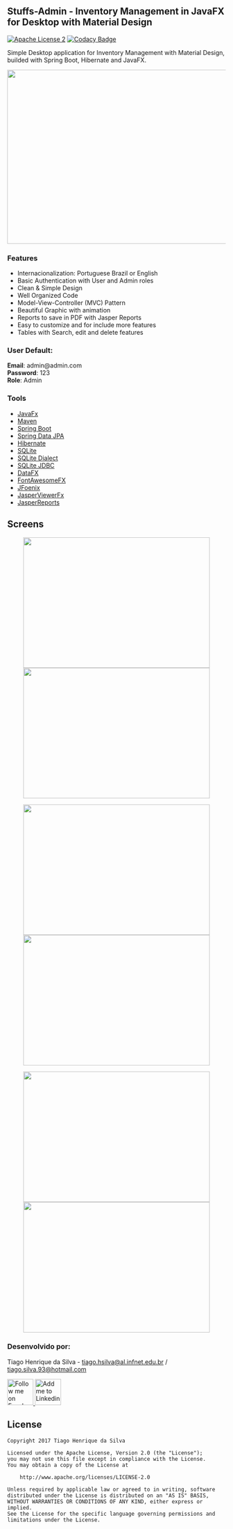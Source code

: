## Stuffs-Admin - Inventory Management in JavaFX for Desktop with Material Design

[![Apache License 2](https://img.shields.io/badge/license-ASF2-blue.svg)](https://www.apache.org/licenses/LICENSE-2.0.txt)
[![Codacy Badge](https://api.codacy.com/project/badge/Grade/d113af0da84b4ab9b17b8ffc29c58ecf?branch=admin-javafx)](https://www.codacy.com/app/tiagohs/stuffs-admin?utm_source=github.com&amp;utm_medium=referral&amp;utm_content=tiagohs/stuffs-admin&amp;utm_campaign=Badge_Grade)

<p>
Simple Desktop application for Inventory Management with Material Design, builded with Spring Boot, Hibernate and JavaFX.
</p>

<p align="center">
  <img src="https://github.com/tiagohs/spring-javafx-material-design-admin/blob/master/screens/apresentation.png" width="650" height="400">
</p>

### Features

<ul>
  <li>Internacionalization: Portuguese Brazil or English</li>
  <li>Basic Authentication with User and Admin roles</li>
  <li>Clean & Simple Design</li>
  <li>Well Organized Code</li>
  <li>Model-View-Controller (MVC) Pattern</li>
  <li>Beautiful Graphic with animation</li>
  <li>Reports to save in PDF with Jasper Reports</li>
  <li>Easy to customize and for include more features</li>
  <li>Tables with Search, edit and delete features</li>
</ul>

### User Default: <br/>

<p> 
  <b>Email</b>: admin@admin.com<br/>
  <b>Password</b>: 123<br/>
  <b>Role</b>: Admin
</p>

### Tools

<ul>
  <li><a href="http://docs.oracle.com/javase/8/javase-clienttechnologies.htm">JavaFx</a></li>
  <li><a href="https://github.com/apache/maven">Maven</a></li>
  <li><a href="https://github.com/spring-projects/spring-boot">Spring Boot</a></li>
  <li><a href="https://github.com/spring-projects/spring-data-jpa">Spring Data JPA</a></li>
  <li><a href="https://github.com/hibernate">Hibernate</a></li>
  <li><a href="https://www.sqlite.org/">SQLite</a></li>
  <li><a href="https://github.com/gwenn/sqlite-dialect/">SQLite Dialect</a></li>
  <li><a href="https://github.com/xerial/sqlite-jdbc">SQLite JDBC</a></li>
  <li><a href="https://github.com/guigarage/DataFX">DataFX</a></li>
  <li><a href="https://bintray.com/jerady/maven/FontAwesomeFX/8.15/view">FontAwesomeFX</a></li>
  <li><a href="https://github.com/jfoenixadmin/JFoenix">JFoenix</a></li>
  <li><a href="https://github.com/mgrecol/JasperViewerFx">JasperViewerFx</a></li>
  <li><a href="https://github.com/TIBCOSoftware/jasperreports">JasperReports</a></li>
</ul>

## Screens

<p align="center">
<img src="https://github.com/tiagohs/spring-javafx-material-design-admin/blob/master/screens/painel.png" width="430" height="300"> <img src="https://github.com/tiagohs/spring-javafx-material-design-admin/blob/master/screens/inventory-search.png" width="430" height="300">
</p>
<p align="center">
<img src="https://github.com/tiagohs/spring-javafx-material-design-admin/blob/master/screens/new-employee.png" width="430" height="300"> <img src="https://github.com/tiagohs/spring-javafx-material-design-admin/blob/master/screens/report-pdf.png" width="430" height="300">
</p>
<p align="center">
<img src="https://github.com/tiagohs/spring-javafx-material-design-admin/blob/master/screens/reports.png" width="430" height="300"> <img src="https://github.com/tiagohs/spring-javafx-material-design-admin/blob/master/screens/new-product.png" width="430" height="300">
</p>

### Desenvolvido por: 

Tiago Henrique da Silva - tiago.hsilva@al.infnet.edu.br / tiago.silva.93@hotmail.com

<p><a href="https://www.facebook.com/tiago.henrique.16">
  <img alt="Follow me on Facebook" src="https://image.freepik.com/free-icon/facebook-symbol_318-37686.png" data-canonical-src="https://image.freepik.com/free-icon/facebook-symbol_318-37686.png" style="max-width:100%;" height="60" width="60">
</a>
<a href="https://br.linkedin.com/in/tiago-henrique-395868b7">
  <img alt="Add me to Linkedin" src="http://image.flaticon.com/icons/svg/34/34405.svg" data-canonical-src="http://image.flaticon.com/icons/svg/34/34405.svg" style="max-width:100%;" height="60" width="60">
</a></p>

## License

    Copyright 2017 Tiago Henrique da Silva

    Licensed under the Apache License, Version 2.0 (the "License");
    you may not use this file except in compliance with the License.
    You may obtain a copy of the License at

        http://www.apache.org/licenses/LICENSE-2.0

    Unless required by applicable law or agreed to in writing, software
    distributed under the License is distributed on an "AS IS" BASIS,
    WITHOUT WARRANTIES OR CONDITIONS OF ANY KIND, either express or implied.
    See the License for the specific language governing permissions and
    limitations under the License.
